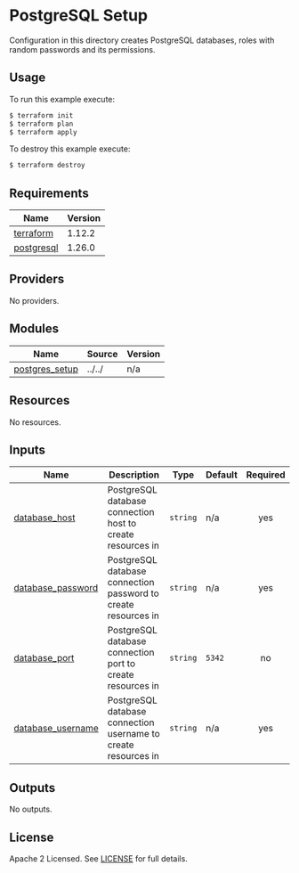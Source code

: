 # PostgreSQL Setup

Configuration in this directory creates PostgreSQL databases, roles with random passwords and its permissions.

## Usage

To run this example execute:

```bash
$ terraform init
$ terraform plan
$ terraform apply
```

To destroy this example execute:

```bash
$ terraform destroy
```

<!-- BEGIN_TF_DOCS -->
## Requirements

| Name | Version |
|------|---------|
| <a name="requirement_terraform"></a> [terraform](#requirement\_terraform) | 1.12.2 |
| <a name="requirement_postgresql"></a> [postgresql](#requirement\_postgresql) | 1.26.0 |

## Providers

No providers.

## Modules

| Name | Source | Version |
|------|--------|---------|
| <a name="module_postgres_setup"></a> [postgres\_setup](#module\_postgres\_setup) | ../../ | n/a |

## Resources

No resources.

## Inputs

| Name | Description | Type | Default | Required |
|------|-------------|------|---------|:--------:|
| <a name="input_database_host"></a> [database\_host](#input\_database\_host) | PostgreSQL database connection host to create resources in | `string` | n/a | yes |
| <a name="input_database_password"></a> [database\_password](#input\_database\_password) | PostgreSQL database connection password to create resources in | `string` | n/a | yes |
| <a name="input_database_port"></a> [database\_port](#input\_database\_port) | PostgreSQL database connection port to create resources in | `string` | `5342` | no |
| <a name="input_database_username"></a> [database\_username](#input\_database\_username) | PostgreSQL database connection username to create resources in | `string` | n/a | yes |

## Outputs

No outputs.
<!-- END_TF_DOCS -->

## License
Apache 2 Licensed. See [LICENSE](https://github.com/anatomiq/terraform-postgres-setup/blob/main/LICENSE) for full details.
